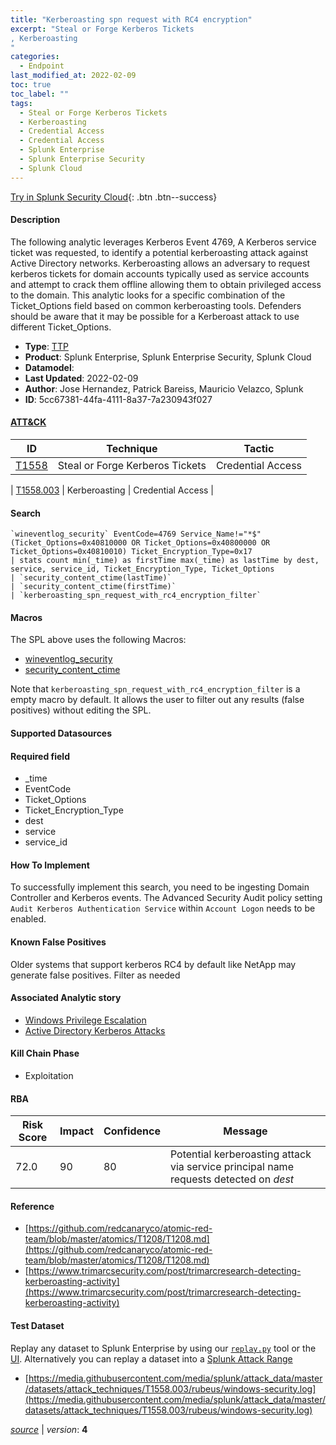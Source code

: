 ```yaml
---
title: "Kerberoasting spn request with RC4 encryption"
excerpt: "Steal or Forge Kerberos Tickets
, Kerberoasting
"
categories:
  - Endpoint
last_modified_at: 2022-02-09
toc: true
toc_label: ""
tags:
  - Steal or Forge Kerberos Tickets
  - Kerberoasting
  - Credential Access
  - Credential Access
  - Splunk Enterprise
  - Splunk Enterprise Security
  - Splunk Cloud
---
```




[Try in Splunk Security Cloud](https://www.splunk.com/en_us/cyber-security.html){: .btn .btn--success}

#### Description

The following analytic leverages Kerberos Event 4769, A Kerberos service ticket was requested, to identify a potential kerberoasting attack against Active Directory networks. Kerberoasting allows an adversary to request kerberos tickets for domain accounts typically used as service accounts and attempt to crack them offline allowing them to obtain privileged access to the domain. This analytic looks for a specific combination of the Ticket_Options field based on common kerberoasting tools. Defenders should be aware that it may be possible for a Kerberoast attack to use different Ticket_Options.

- **Type**: [TTP](https://github.com/splunk/security_content/wiki/object-Analytic-Types)
- **Product**: Splunk Enterprise, Splunk Enterprise Security, Splunk Cloud
- **Datamodel**: 
- **Last Updated**: 2022-02-09
- **Author**: Jose Hernandez, Patrick Bareiss, Mauricio Velazco, Splunk
- **ID**: 5cc67381-44fa-4111-8a37-7a230943f027


#### [ATT&CK](https://attack.mitre.org/)

| ID             | Technique        |  Tactic             |
| -------------- | ---------------- |-------------------- |
| [T1558](https://attack.mitre.org/techniques/T1558/) | Steal or Forge Kerberos Tickets | Credential Access |

| [T1558.003](https://attack.mitre.org/techniques/T1558/003/) | Kerberoasting | Credential Access |

#### Search

```
`wineventlog_security` EventCode=4769 Service_Name!="*$" (Ticket_Options=0x40810000 OR Ticket_Options=0x40800000 OR Ticket_Options=0x40810010) Ticket_Encryption_Type=0x17 
| stats count min(_time) as firstTime max(_time) as lastTime by dest, service, service_id, Ticket_Encryption_Type, Ticket_Options 
| `security_content_ctime(lastTime)` 
| `security_content_ctime(firstTime)` 
| `kerberoasting_spn_request_with_rc4_encryption_filter`
```

#### Macros
The SPL above uses the following Macros:
* [wineventlog_security](https://github.com/splunk/security_content/blob/develop/macros/wineventlog_security.yml)
* [security_content_ctime](https://github.com/splunk/security_content/blob/develop/macros/security_content_ctime.yml)

Note that `kerberoasting_spn_request_with_rc4_encryption_filter` is a empty macro by default. It allows the user to filter out any results (false positives) without editing the SPL.

#### Supported Datasources


#### Required field
* _time
* EventCode
* Ticket_Options
* Ticket_Encryption_Type
* dest
* service
* service_id


#### How To Implement
To successfully implement this search, you need to be ingesting Domain Controller and Kerberos events. The Advanced Security Audit policy setting `Audit Kerberos Authentication Service` within `Account Logon` needs to be enabled.

#### Known False Positives
Older systems that support kerberos RC4 by default like NetApp may generate false positives. Filter as needed

#### Associated Analytic story
* [Windows Privilege Escalation](/stories/windows_privilege_escalation)
* [Active Directory Kerberos Attacks](/stories/active_directory_kerberos_attacks)


#### Kill Chain Phase
* Exploitation



#### RBA

| Risk Score  | Impact      | Confidence   | Message      |
| ----------- | ----------- |--------------|--------------|
| 72.0 | 90 | 80 | Potential kerberoasting attack via service principal name requests detected on $dest$ |




#### Reference

* [https://github.com/redcanaryco/atomic-red-team/blob/master/atomics/T1208/T1208.md](https://github.com/redcanaryco/atomic-red-team/blob/master/atomics/T1208/T1208.md)
* [https://www.trimarcsecurity.com/post/trimarcresearch-detecting-kerberoasting-activity](https://www.trimarcsecurity.com/post/trimarcresearch-detecting-kerberoasting-activity)



#### Test Dataset
Replay any dataset to Splunk Enterprise by using our [`replay.py`](https://github.com/splunk/attack_data#using-replaypy) tool or the [UI](https://github.com/splunk/attack_data#using-ui).
Alternatively you can replay a dataset into a [Splunk Attack Range](https://github.com/splunk/attack_range#replay-dumps-into-attack-range-splunk-server)


* [https://media.githubusercontent.com/media/splunk/attack_data/master/datasets/attack_techniques/T1558.003/rubeus/windows-security.log](https://media.githubusercontent.com/media/splunk/attack_data/master/datasets/attack_techniques/T1558.003/rubeus/windows-security.log)



[*source*](https://github.com/splunk/security_content/tree/develop/detections/endpoint/kerberoasting_spn_request_with_rc4_encryption.yml) \| *version*: **4**